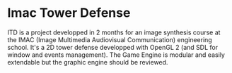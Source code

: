 Imac Tower Defense
===
ITD is a project developped in 2 months for an image synthesis course at the IMAC (Image Multimedia Audiovisual Communication) engineering school.
It's a 2D tower defense developped with OpenGL 2 (and SDL for window and events management).
The Game Engine is modular and easily extendable but the graphic engine should be reviewed.
